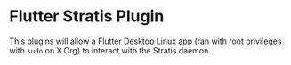# Flutter Stratis Plugin

This plugins will allow a Flutter Desktop Linux app (ran with root privileges with `sudo` on X.Org) to interact with the Stratis daemon.